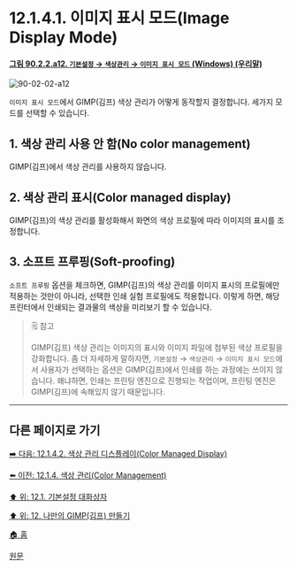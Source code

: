 # 12.1.4.1. 이미지 표시 모드(Image Display Mode)

<a id="90-02-02-a12"></a>

#### [그림 90.2.2.a12. `기본설정` → `색상관리` → `이미지 표시 모드` (Windows) (우리말)](./90-02-02-color-management.md#90-02-02-a12)
![90-02-02-a12](https://github.com/wonder13662/gimp/assets/15767104/b8fbc2f4-1627-470b-85c5-5039c6687037)

`이미지 표시 모드`에서 GIMP(김프) 색상 관리가 어떻게 동작할지 결정합니다. 세가지 모드를 선택할 수 있습니다.

## 1. 색상 관리 사용 안 함(No color management)
GIMP(김프)에서 색상 관리를 사용하지 않습니다.

## 2. 색상 관리 표시(Color managed display)
GIMP(김프)의 색상 관리를 활성화해서 화면의 색상 프로필에 따라 이미지의 표시를 조정합니다.

## 3. 소프트 프루핑(Soft-proofing)
`소프트 프루핑` 옵션을 체크하면, GIMP(김프)의 색상 관리를 이미지 표시의 프로필에만 적용하는 것만이 아니라, 선택한 인쇄 실험 프로필에도 적용합니다. 이렇게 하면, 해당 프린터에서 인쇄되는 결과물의 색상을 미리보기 할 수 있습니다.

> 🗒️ 참고
> 
> GIMP(김프) 색상 관리는 이미지의 표시와 이미지 파일에 첨부된 색상 프로필을 강화합니다. 좀 더 자세하게 말하자면, `기본설정` → `색상관리` → `이미지 표시 모드`에서 사용자가 선택하는 옵션은 GIMP(김프)에서 인쇄를 하는 과정에는 쓰이지 않습니다. 왜냐하면, 인쇄는 프린팅 엔진으로 진행되는 작업이며, 프린팅 엔진은 GIMP(김프)에 속해있지 않기 때문입니다.

***

## 다른 페이지로 가기

[➡️ 다음: 12.1.4.2. 색상 관리 디스플레이(Color Managed Display)](./12-01-04-02-color_managed_display.md)

[⬅️ 이전: 12.1.4. 색상 관리(Color Management)](./12-01-04-00-color-management.md)

[⬆️ 위: 12.1. 기본설정 대화상자](./12-01-00-preference-dialog.md)

[⬆️ 위: 12. 나만의 GIMP(김프) 만들기](./12-00-enrich-my-gimp.md)

[🏠 홈](./00-home.md)

[원문](https://docs.gimp.org/2.10/ko/gimp-pimping.html#gimp-prefs-color-management)
